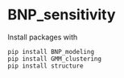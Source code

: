 # BNP_sensitivity

Install packages with 

```
pip install BNP_modeling
pip install GMM_clustering
pip install structure
```
